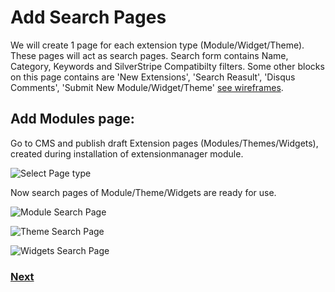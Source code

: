 # Add Search Pages  

We will create 1 page for each extension type (Module/Widget/Theme). These pages will act as search pages. Search form contains Name, Category, Keywords and SilverStripe Compatibilty filters. Some other blocks on this page contains are 'New Extensions', 'Search Reasult', 'Disqus Comments', 'Submit New Module/Widget/Theme' [see wireframes](https://docs.google.com/open?id=0B8utgor20eMdQ0pkcEt1RWhnUDQ). 

## Add Modules page: 

Go to CMS and publish draft Extension pages (Modules/Themes/Widgets), created during installation of extensionmanager module. 

![Select Page type](https://github.com/vikas-srivastava/extensionmanager/raw/master/docs/img/publish-extension-page.png) 

Now search pages of Module/Theme/Widgets are ready for use.

![Module Search Page ](https://github.com/vikas-srivastava/extensionmanager/raw/master/docs/img/module-search-page.png)
  
![Theme Search Page](https://github.com/vikas-srivastava/extensionmanager/raw/master/docs/img/theme-search-page.png)

![Widgets Search Page](https://github.com/vikas-srivastava/extensionmanager/raw/master/docs/img/widget-search-page.png)

### 	[Next](https://github.com/vikas-srivastava/extensionmanager/blob/master/docs/en/topics/submit-extension.md)